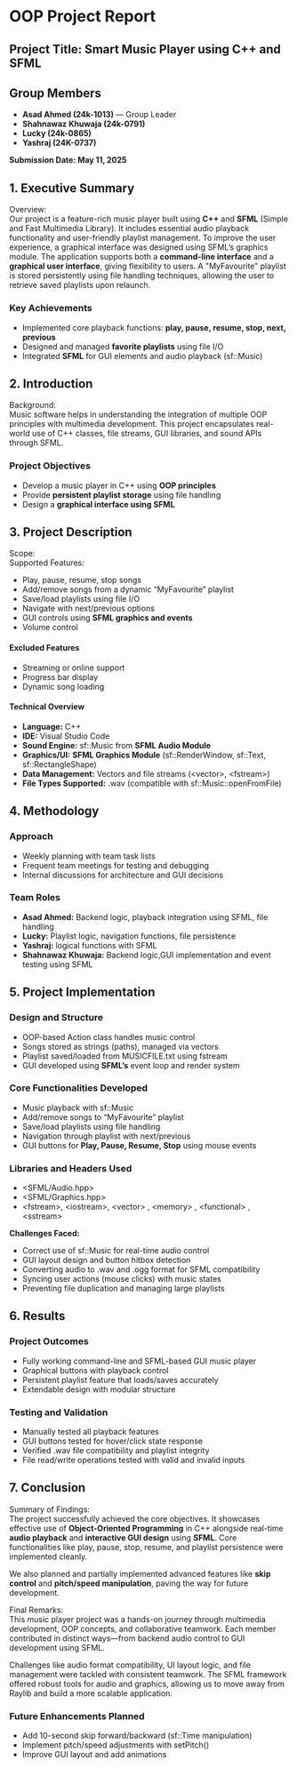 # OOP Project Report

## Project Title: Smart Music Player using C++ and SFML

## Group Members

- **Asad Ahmed (24k-1013)** — Group Leader
- **Shahnawaz Khuwaja (24k-0791)**
- **Lucky (24k-0865)**
- **Yashraj (24K-0737)**

**Submission Date: May 11, 2025**

## 1\. Executive Summary

Overview:  
Our project is a feature-rich music player built using **C++** and **SFML** (Simple and Fast Multimedia Library). It includes essential audio playback functionality and user-friendly playlist management. To improve the user experience, a graphical interface was designed using SFML’s graphics module. The application supports both a **command-line interface** and a **graphical user interface**, giving flexibility to users. A "MyFavourite" playlist is stored persistently using file handling techniques, allowing the user to retrieve saved playlists upon relaunch.

### Key Achievements

- Implemented core playback functions: **play, pause, resume, stop, next, previous**
- Designed and managed **favorite playlists** using file I/O
- Integrated **SFML** for GUI elements and audio playback (sf::Music)

## 2\. Introduction

Background:  
Music software helps in understanding the integration of multiple OOP principles with multimedia development. This project encapsulates real-world use of C++ classes, file streams, GUI libraries, and sound APIs through SFML.

### Project Objectives

- Develop a music player in C++ using **OOP principles**
- Provide **persistent playlist storage** using file handling
- Design a **graphical interface using SFML**

## 3\. Project Description

Scope:  
Supported Features:

- Play, pause, resume, stop songs
- Add/remove songs from a dynamic “MyFavourite” playlist
- Save/load playlists using file I/O
- Navigate with next/previous options
- GUI controls using **SFML graphics and events**
- Volume control

#### Excluded Features

- Streaming or online support
- Progress bar display
- Dynamic song loading

#### Technical Overview

- **Language:** C++
- **IDE:** Visual Studio Code
- **Sound Engine:** sf::Music from **SFML Audio Module**
- **Graphics/UI:** **SFML Graphics Module** (sf::RenderWindow, sf::Text, sf::RectangleShape)
- **Data Management:** Vectors and file streams (&lt;vector&gt;, &lt;fstream&gt;)
- **File Types Supported:** .wav (compatible with sf::Music::openFromFile)

## 4\. Methodology

### Approach

- Weekly planning with team task lists
- Frequent team meetings for testing and debugging
- Internal discussions for architecture and GUI decisions

### Team Roles

- **Asad Ahmed:** Backend logic, playback integration using SFML, file handling
- **Lucky:** Playlist logic, navigation functions, file persistence
- **Yashraj:** logical functions with SFML
- **Shahnawaz Khuwaja:** Backend logic,GUI implementation and event testing using SFML

## 5\. Project Implementation

### Design and Structure

- OOP-based Action class handles music control
- Songs stored as strings (paths), managed via vectors
- Playlist saved/loaded from MUSICFILE.txt using fstream
- GUI developed using **SFML’s** event loop and render system

### Core Functionalities Developed

- Music playback with sf::Music 
- Add/remove songs to “MyFavourite” playlist
- Save/load playlists using file handling
- Navigation through playlist with next/previous
- GUI buttons for **Play, Pause, Resume, Stop** using mouse events

### Libraries and Headers Used

- &lt;SFML/Audio.hpp&gt;
- &lt;SFML/Graphics.hpp&gt;
- &lt;fstream&gt;, &lt;iostream&gt;, &lt;vector&gt; , &lt;memory&gt; , &lt;functional&gt; , &lt;sstream&gt;

**Challenges Faced:**

- Correct use of sf::Music for real-time audio control
- GUI layout design and button hitbox detection
- Converting audio to .wav and .ogg format for SFML compatibility
- Syncing user actions (mouse clicks) with music states
- Preventing file duplication and managing large playlists

## 6\. Results

### Project Outcomes

- Fully working command-line and SFML-based GUI music player
- Graphical buttons with playback control
- Persistent playlist feature that loads/saves accurately
- Extendable design with modular structure

### Testing and Validation

- Manually tested all playback features
- GUI buttons tested for hover/click state response
- Verified .wav file compatibility and playlist integrity
- File read/write operations tested with valid and invalid inputs

## 7\. Conclusion

Summary of Findings:  
The project successfully achieved the core objectives. It showcases effective use of **Object-Oriented Programming** in C++ alongside real-time **audio playback** and **interactive GUI design** using **SFML**. Core functionalities like play, pause, stop, resume, and playlist persistence were implemented cleanly.

We also planned and partially implemented advanced features like **skip control** and **pitch/speed manipulation**, paving the way for future development.

Final Remarks:  
This music player project was a hands-on journey through multimedia development, OOP concepts, and collaborative teamwork. Each member contributed in distinct ways—from backend audio control to GUI development using SFML.

Challenges like audio format compatibility, UI layout logic, and file management were tackled with consistent teamwork. The SFML framework offered robust tools for audio and graphics, allowing us to move away from Raylib and build a more scalable application.

### Future Enhancements Planned

- Add 10-second skip forward/backward (sf::Time manipulation)
- Implement pitch/speed adjustments with setPitch()
- Improve GUI layout and add animations
